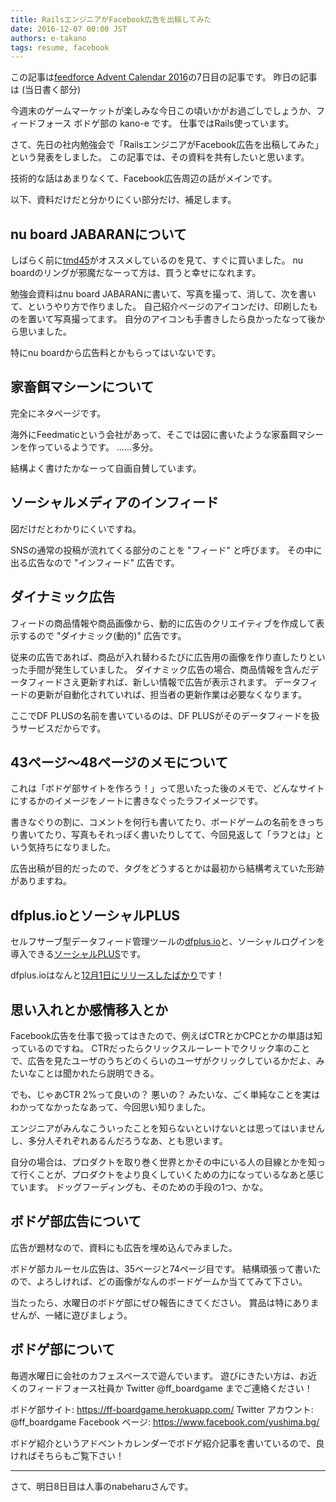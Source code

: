 ```yaml
---
title: RailsエンジニアがFacebook広告を出稿してみた
date: 2016-12-07 00:00 JST
authors: e-takano
tags: resume, facebook
---
```


この記事は[feedforce Advent Calendar 2016](http://www.adventar.org/calendars/1427)の7日目の記事です。
昨日の記事は (当日書く部分)

今週末のゲームマーケットが楽しみな今日この頃いかがお過ごしでしょうか、フィードフォース ボドゲ部の kano-e です。
仕事ではRails使っています。

さて、先日の社内勉強会で「RailsエンジニアがFacebook広告を出稿してみた」という発表をしました。
この記事では、その資料を共有したいと思います。

技術的な話はあまりなくて、Facebook広告周辺の話がメインです。

<!--more-->

<script async class="speakerdeck-embed" data-id="8615bee623094af991bc682d45d02620" data-ratio="1.41436464088398" src="//speakerdeck.com/assets/embed.js"></script>

以下、資料だけだと分かりにくい部分だけ、補足します。

## nu board JABARANについて

しばらく前に[tmd45](/author/tmd45/)がオススメしているのを見て、すぐに買いました。
nu boardのリングが邪魔だなーって方は、買うと幸せになれます。

勉強会資料はnu board JABARANに書いて、写真を撮って、消して、次を書いて、というやり方で作りました。
自己紹介ページのアイコンだけ、印刷したものを置いて写真撮ってます。
自分のアイコンも手書きしたら良かったなって後から思いました。

特にnu boardから広告料とかもらってはいないです。

## 家畜餌マシーンについて

完全にネタページです。

海外にFeedmaticという会社があって、そこでは図に書いたような家畜餌マシーンを作っているようです。
……多分。

結構よく書けたかなーって自画自賛しています。

## ソーシャルメディアのインフィード

図だけだとわかりにくいですね。

SNSの通常の投稿が流れてくる部分のことを "フィード" と呼びます。
その中に出る広告なので "インフィード" 広告です。

## ダイナミック広告

フィードの商品情報や商品画像から、動的に広告のクリエイティブを作成して表示するので "ダイナミック(動的)" 広告です。

従来の広告であれば、商品が入れ替わるたびに広告用の画像を作り直したりといった手間が発生していました。
ダイナミック広告の場合、商品情報を含んだデータフィードさえ更新すれば、新しい情報で広告が表示されます。
データフィードの更新が自動化されていれば、担当者の更新作業は必要なくなります。

ここでDF PLUSの名前を書いているのは、DF PLUSがそのデータフィードを扱うサービスだからです。

## 43ページ〜48ページのメモについて

これは「ボドゲ部サイトを作ろう！」って思いたった後のメモで、どんなサイトにするかのイメージをノートに書きなぐったラフイメージです。

書きなぐりの割に、コメントを何行も書いてたり、ボードゲームの名前をきっちり書いてたり、写真もそれっぽく書いたりしてて、今回見返して「ラフとは」という気持ちになりました。

広告出稿が目的だったので、タグをどうするとかは最初から結構考えていた形跡がありますね。

## dfplus.ioとソーシャルPLUS

セルフサーブ型データフィード管理ツールの[dfplus.io](https://dfplus.io/)と、ソーシャルログインを導入できる[ソーシャルPLUS](https://socialplus.jp/)です。

dfplus.ioはなんと[12月1日にリリースしたばかり](https://www.feedforce.jp/release/9159/)です！

## 思い入れとか感情移入とか

Facebook広告を仕事で扱ってはきたので、例えばCTRとかCPCとかの単語は知っているのですね。
CTRだったらクリックスルーレートでクリック率のことで、広告を見たユーザのうちどのくらいのユーザがクリックしているかだよ、みたいなことは聞かれたら説明できる。

でも、じゃあCTR 2%って良いの？ 悪いの？
みたいな、ごく単純なことを実はわかってなかったなあって、今回思い知りました。

エンジニアがみんなこういったことを知らないといけないとは思ってはいませんし、多分人それぞれあるんだろうなあ、とも思います。

自分の場合は、プロダクトを取り巻く世界とかその中にいる人の目線とかを知って行くことが、プロダクトをより良くしていくための力になっているなあと感じています。
ドッグフーディングも、そのための手段の1つ、かな。

## ボドゲ部広告について

広告が題材なので、資料にも広告を埋め込んでみました。

ボドゲ部カルーセル広告は、35ページと74ページ目です。
結構頑張って書いたので、よろしければ、どの画像がなんのボードゲームか当ててみて下さい。

当たったら、水曜日のボドゲ部にぜひ報告にきてください。
賞品は特にありませんが、一緒に遊びましょう。

## ボドゲ部について

毎週水曜日に会社のカフェスペースで遊んでいます。
遊びにきたい方は、お近くのフィードフォース社員か Twitter @ff_boardgame までご連絡ください！

ボドゲ部サイト: https://ff-boardgame.herokuapp.com/
Twitter アカウント: @ff_boardgame
Facebook ページ: https://www.facebook.com/yushima.bg/

ボドゲ紹介というアドベントカレンダーでボドゲ紹介記事を書いているので、良ければそちらもご覧下さい！

---

さて、明日8日目は人事のnabeharuさんです。

